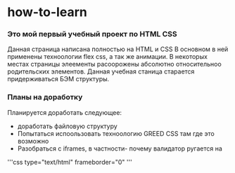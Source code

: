 # how-to-learn

### Это мой первый учебный проект по HTML CSS
  Данная страница написана полностью на HTML и CSS
  В основном в ней применены техноологии flex css, а так же анимации. В некоторых местах страницы элеементы расоорожены абсолютно относительноо родительских элементов.
  Данная учебная станица старается придерживаться БЭМ структуры.

### Планы на доработку
  Планируется доработать следующее:
  * доработать файловую структуру
  * Попытаться испоользовать техноологию GREED CSS там где это возможно
  * Разобраться с iframes, в частности- почему валидатор ругается на

  '''css
        type="text/html"
        frameborder="0"
  '''

